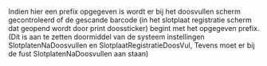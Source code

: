 Indien hier een prefix opgegeven is wordt er bij het doosvullen scherm gecontroleerd of de gescande barcode (in het slotplaat registratie scherm dat geopend wordt door print doossticker) begint met het opgegeven prefix. (Dit is aan te zetten doormiddel van de systeem instellingen SlotplatenNaDoosvullen en SlotplaatRegistratieDoosVul, Tevens moet er bij de fust SlotplatenNaDoosvullen aan staan)